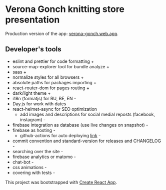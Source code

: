 # Verona Gonch knitting store presentation

Production version of the app: [verona-gonch.web.app](https://verona-gonch.web.app).

## Developer's tools

- eslint and prettier for code formatting +
- source-map-explorer tool for bundle analyze +
- saas +
- normalize styles for all browsers +
- absolute paths for packages importing +
- react-router-dom for pages routing +
- dark/light theme +
- i18n (formatjs) for RU, BE, EN -
- Day.js for work with dates
- react-helmet-async for SEO optimization 
  - add images and descriptions for social medial reposts (facebook, instagram) -
- firebase integration as database (use live changes on snapshot) -
- firebase as hosting -
  - github-actions for auto deploying [link](https://firebase.google.com/docs/hosting/github-integration) -
- commit convention and standard-version for releases and CHANGELOG -
- searching over the site -
- firebase analytics or matomo -
- chat-bot -
- css animations -
- covering with tests -

This project was bootstrapped with [Create React App](https://github.com/facebook/create-react-app).
